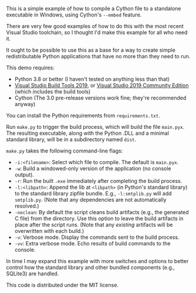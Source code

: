 This is a simple example of how to compile a Cython file to a standalone executable in Windows, using Cython's `--embed` feature.

There are very few good examples of how to do this with the most recent Visual Studio toolchain, so I thought I'd make this example for all who need it.

It ought to be possible to use this as a base for a way to create simple redistributable Python applications that have no more than they need to run.

This demo requires:

* Python 3.8 or better (I haven't tested on anything less than that)
* [Visual Studio Build Tools 2019](https://visualstudio.microsoft.com/thank-you-downloading-visual-studio/?sku=BuildTools&rel=16), or [Visual Studio 2019 Community Edition](https://visualstudio.microsoft.com/downloads/) (which includes the build tools)
* Cython (The 3.0 pre-release versions work fine; they're recommended anyway)

You can install the Python requirements from `requirements.txt`.

Run `make.py` to trigger the build process, which will build the file `main.pyx`. The resulting executable, along with the Python .DLL and a minimal standard library, will be in a subdirectory named `dist`.

`make.py` takes the following command-line flags:

* `-i:<filename>`: Select which file to compile. The default is `main.pyx`.
* `-w`: Build a windowed-only version of the application (no console output).
* `-r`: Run the built `.exe` immediately after completing the build process.
* `-l:<libpath>`: Append the lib at `<libpath>` (in Python's standard library) to the standard library zipfile bundle. E.g., `-l:smtplib.py` will add `smtplib.py`. (Note that any dependencies are not automatically resolved.)
* `-noclean`: By default the script cleans build artifacts (e.g., the generated C file) from the directory. Use this option to leave the build artifacts in place after the script runs. (Note that any *existing* artifacts will be overwritten with each build.)
* `-v`: Verbose mode. Display the commands sent to the build process.
* `-vv`: Extra verbose mode. Echo results of build commands to the console.

In time I may expand this example with more switches and options to better control how the standard library and other bundled components (e.g., SQLite3) are handled.

This code is distributed under the MIT license.